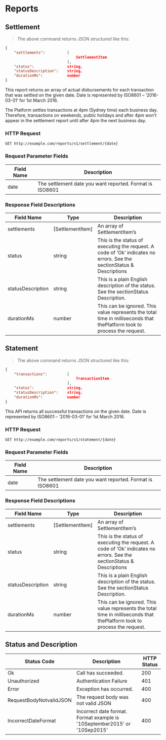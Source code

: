 # Reports
## Settlement

> The above command returns JSON structured like this:

```json
{
	"settlements":			[
								SettlementItem
							],
	"status": 				string,
	"statusDescription":	string,
	"durationMs": 			number
}
```

This report returns an array of actual disbursements for each transaction that was settled on the given date. Date is represented by ISO8601 – ‘2016-03-01’ for 1st March 2016.


The Platform settles transactions at 4pm (Sydney time) each business day. Therefore, transactions on weekends, public holidays and after 4pm won’t appear in the settlement report until after 4pm the next business day. 


### HTTP Request

`GET http://example.com/reports/v1/settlement/{date}`

### Request Parameter Fields

Field Name | Description
---- | ----
date | The settlement date you want reported. Format is ISO8601


### Response Field Descriptions ###

Field Name | Type | Description
--------- | ------- | -----------
settlements | [SettlementItem] | An array of SettlementItem’s
status | string | This is the status of executing the request. A code of ‘Ok’ indicates no errors. See the sectionStatus & Descriptions
statusDescription | string | This is a plain English description of the status. See the sectionStatus Description.
durationMs | number | This can be ignored. This value represents the total time in milliseconds that thePlatform took to process the request.


## Statement

> The above command returns JSON structured like this:

```json
{
	"transactions":			[
								TransactionItem
							],
	"status": 				string,
	"statusDescription":	string,
	"durationMs": 			number
}
```

This API returns all successful transactions on the given date. Date is represented by ISO8601 – ‘2016-03-01’ for 1st March 2016.


### HTTP Request

`GET http://example.com/reports/v1/statement/{date}`

### Request Parameter Fields

Field Name | Description
---- | ----
date | The settlement date you want reported. Format is ISO8601


### Response Field Descriptions ###

Field Name | Type | Description
--------- | ------- | -----------
settlements | [SettlementItem] | An array of SettlementItem’s
status | string | This is the status of executing the request. A code of ‘Ok’ indicates no errors. See the sectionStatus & Descriptions
statusDescription | string | This is a plain English description of the status. See the sectionStatus Description.
durationMs | number | This can be ignored. This value represents the total time in milliseconds that thePlatform took to process the request.


## Status and Description

Status Code	| Description |HTTP Status
---- | --------| ---------
Ok | Call has succeeded. | 200
Unauthorized | Authentication Failure | 401
Error | Exception has occurred. | 400
RequestBodyNotvalidJSON | The request body was not valid JSON | 400
IncorrectDateFormat | Incorrect date format. Format example is '10September2015' or '10Sep2015' | 400


